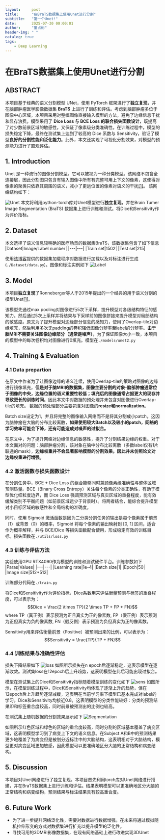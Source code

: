 ```yaml
---
layout:     post
title:      "在BraTS数据集上使用Unet进行分割"
subtitle:   "第一个Unet!"
date:       2025-07-30 00:00:01
author:     "董占彬"
header-img: " "
catalog: true
tags:
    - Deep Learning
---
```


# 在BraTS数据集上使用Unet进行分割
## ABSTRACT
本项目基于经典的语义分割模型 UNet，使用 PyTorch 框架进行了**独立复现**，并在脑部肿瘤医学影像数据集 **BraTS** 上进行了训练和评估。考虑到脑部肿瘤多位于图像中心区域，本项目采用对整幅图像直接输入模型的方法，避免了边缘信息干扰和显存浪费。模型采用了 **Dice Loss 与 BCE Loss 的联合损失函数设计**，既提高了对少数前景区域的敏感性，又保证了像素级分类准确性。在训练过程中，模型的损失稳定下降，最终在测试集上达到了较高的 Dice 系数与 Sensitivity，验证了模型**良好的分割性能和泛化能力**。此外，本文还实现了可视化分割效果，对模型的预测能力进行了直观评估。
## 1. Introduction
Unet 是一种流行的图像分割模型。它可以被视为一种分类模型。该网络不包含全连接层，因此分割图只包含有输入图像中所有有完整可用上下文的像素，这使得对像素的聚类只依靠其周围的语义，减小了更远位置的像素对语义的干扰[[1]](https://arxiv.org/abs/1505.04597)。
该网络结构如下：
<!-- ![Unet](../img/Unet/fig1-unet.png "Unet") -->
![Unet](https://github.com/ZhB-Dong/ZhB-Dong.github.io/blob/master/img/Unet/fig1-unet.png "Unet")
本文将利用python-torch库对Unet模型进行**独立复现**，并在Brain Tumer Image Segmentation (BraTS) 数据集上进行训练和测试。将Dice和Sensitivity作为评价指标。

## 2. Dataset
本文选择了语义信息较明确的医疗场景的数据集BraTS，该数据集包含了如下信息
|Dataset|Image/Label number|
|---|---|
|Train set|1502|
|Test set|215|

使用[该博客](https://zhuanlan.zhihu.com/p/1895864478723186793)提供的数据集加载程序对数据进行加载以及对标注进行生成(`./Dataset/data.py`)。图像和标注实例如下
![Label](../img/Unet/label.png "label")

## 3. Model
本项目**独立复现**了Ronneberger等人于2015年提出的一个经典的用于语义分割的模型Unet[[1]](https://arxiv.org/abs/1505.04597)。

该模型先通过max pooling对图像进行5次下采样，提升模型对各级结构特征的感知力。然后通过5次上采样并将结果与下采样前的图像拼接来提升模型对局部结构的敏感度。原文为了提升模型对边缘部分信息的感知力，使用了Overlap-tile对边缘填充，然后利用多次无padding的卷积降低图像分辨率至label的分辨率。**由于脑MRI不需要关注图像边缘部分（通常是噪声）**，为了保证图像大小一致，本项目的模型中的每次卷积均对图像进行0填充。模型在`./models/unet2.py`

## 4. Training & Evaluation
### 4.1 Data prepartion
在原文中作者为了让图像边缘的语义连续，使用Overlap-tile的策略对图像的边缘进行镜像填充，**但是对于脑MRI的数据集，图像主要分割的对象-脑部肿瘤通常位于图像的中央，边缘位置的语义重要性较低；填充后的图像通常占据更大的现存并导致更长的训练时间**。因此本文中对数据的预处理并未包含对图像进行Overlap-tile的填充。
数据的预处理部分主要包含对图像的**resize和normalization**。

Batch size设定为1，并且将完整的图像输入网络而不是将其分割成小patch，这因为脑肿瘤在大脑的分布比较离散，**如果使用较大Batch以及较小的patch，网络的学习效率可能会下降，还有可能造成对噪声的过拟合。**

在原文中，为了提升网络对边缘信息的敏感性，提升了分割结果边缘的权重。对于本文面对的问题：脑部肿瘤分割，该对象在脑中分布比较离散（多数label仅有1片联通的mask），**边缘权重并不会显著影响模型的分割效果，因此并未仿照论文对边缘权重进行增强。**

### 4.2 激活函数与损失函数设计
在分割任务中，BCE + Dice Loss 的组合能够同时兼顾像素级准确性与整体区域预测质量。BCE（Binary Cross Entropy）关注每个像素的分类正确性，有助于模型优化细粒度边界，而 Dice Loss 强调预测区域与真实区域的重叠程度，能有效缓解类别不平衡问题（如前景区域远少于背景时）。将两者结合，能综合提升模型对小目标区域的敏感性和全局结构的准确度。

同时，使用 Sigmoid 激活函数是因为二分类分割任务的输出是每个像素属于前景（1）或背景（0）的概率，Sigmoid 将每个像素的输出映射到 [0, 1] 区间，适合作为概率解释，并与 BCE/Dice 等损失函数配合使用，形成稳定有效的训练目标。损失函数在`./utils/loss.py`

### 4.3 训练与评估方法
实验使用GPU RTX4090作为模型的训练和测试硬件平台。训练参数如下
|Paras|Values|
|---|---|
|Learning rate|1e-4|
|Batch size|1|
|Epoch|50|
|Image size|512*512|

训练部分代码在`./train.py`

将Dice和Sensitivity作为评价指标，Dice系数用来评估衡量预测与标签的重叠程度，可以表示为：
$$Dice = \frac{2 \times TP}{2 \times TP + FP + FN}$$
where TP（真正例）表示预测为正且真实为正的像素数, FP（假正例）表示预测为正但真实为负的像素数, FN（假反例）表示预测为负但真实为正的像素数。

Sensitivity用来评估衡量前景（Positive）被预测出来的比例，可以表示为：
$$Sensitivity = \frac{TP}{TP + FN}$$

### 4.4 训练结果与准确性评估
损失下降结果如下
![loss](../img/Unet/loss.png "loss")
如图所示损失在n epoch后逐渐稳定，这表示模型在逐渐收敛。测试集loss在12epoch后上升趋势，这表明模型在此后可能出现过拟合。

模型在测试集上的Dice和Sensitivity指标随着模型训练的变化如下
![sens](../img/Unet/testDiceSens.png "sens")
如图所示，在模型训练过程中，Dice和Sensitivity均体现了逐渐上升的趋势，但在12epoch后上升趋势逐渐减缓，这表明在当前学习率下模型已基本完成对label的学习。Dice和Sensitivity均接近0.8，这表明模型的分类性能较好：分类的预测结果即和标签重合度较高，同时前景被预测出的比例也较高。

在测试集上随机数据的分割效果展示如下
![Segmentation](../img/Unet/seg_res.png "segmentation")

如图所示红色区域和绿色的区域的重合度较高，同时分割的区域基本覆盖了病变区域，这表明模型学习到了病变上下文的语义信息。在Subject A和B中的预测结果更少地覆盖了为病变但是被划分近标注中的大脑结构，这表明相对于大脑结构，模型更对病变区域更加敏感，因此模型可以更准确地区分大脑的正常结构和病变结构。

## 5. Discussion
本项目对Unet网络进行了独立复现。本项目首先利用torch库对Unet网络进行搭建，并在BraTS数据集上进行训练和评估。结果表明模型可以更准确地区分大脑的正常结构和病变结构，预测结果与标注结果具有较高重合度。

## 6. Future Work
- 为了进一步提升网络泛化性，需要对数据进行数据增强。在未来将通过模拟随机拉伸形变的方式对数据集进行扩充以提升模型的泛化性。
- 寻找可用的3DMRI影像数据集，在现有网络基础上进行改进实现3DUnet